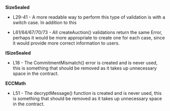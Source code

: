 **SizeSealed**
- L29-41 - A more readable way to perform this type of validation is with a switch case.
In addition to this

- L61/64/67/70/73 - All createAuction() validations return the same Error, perhaps it would be more appropriate to create one for each case, since it would provide more correct information to users.


**ISizeSealed**
- L18 - The CommitmentMismatch() error is created and is never used, this is something that should be removed as it takes up unnecessary space in the contract.


**ECCMath**
- L51 - The decryptMessage() function is created and is never used, this is something that should be removed as it takes up unnecessary space in the contract.
